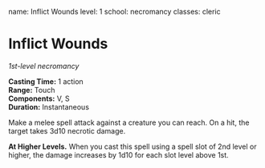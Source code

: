 name: Inflict Wounds level: 1 school: necromancy classes: cleric

# Inflict Wounds
_1st-level necromancy_

**Casting Time:** 1 action    
**Range:** Touch    
**Components:** V, S    
**Duration:** Instantaneous

Make a melee spell attack against a creature you can reach. On a hit, the target takes 3d10 necrotic damage.

**At Higher Levels.** When you cast this spell using a spell slot of 2nd level or higher, the damage increases by 1d10 for each slot level above 1st.